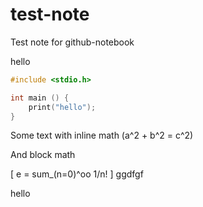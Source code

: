 # test-note
Test note for github-notebook

hello

```c
#include <stdio.h>

int main () {
	print("hello");
}
```

Some text with inline math \(a^2 + b^2 = c^2\)
 
And block math
 
\[
e = sum_(n=0)^oo 1/n!
\]
ggdfgf


hello